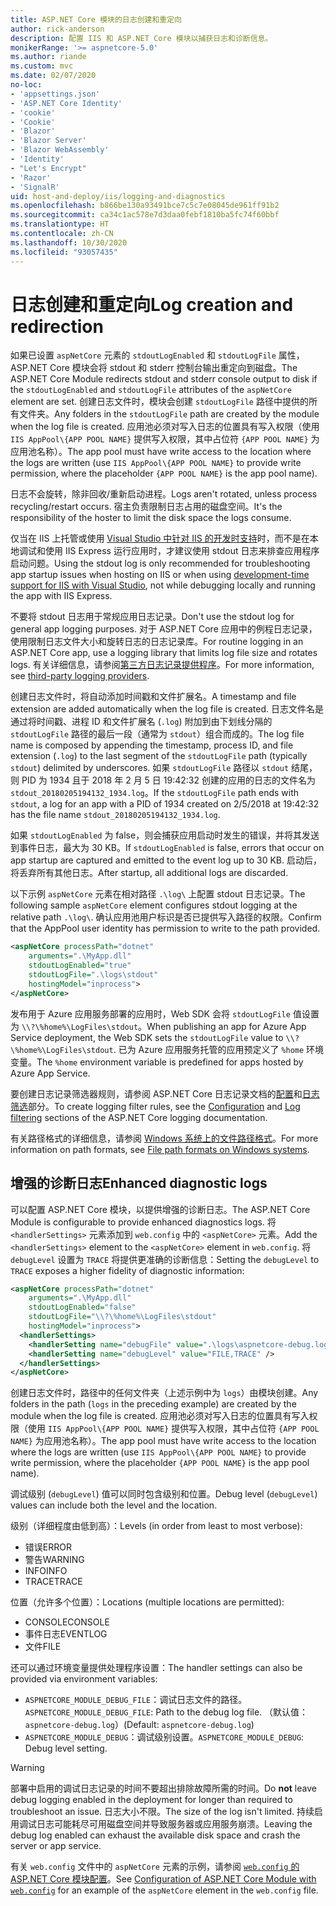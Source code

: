 ```yaml
---
title: ASP.NET Core 模块的日志创建和重定向
author: rick-anderson
description: 配置 IIS 和 ASP.NET Core 模块以捕获日志和诊断信息。
monikerRange: '>= aspnetcore-5.0'
ms.author: riande
ms.custom: mvc
ms.date: 02/07/2020
no-loc:
- 'appsettings.json'
- 'ASP.NET Core Identity'
- 'cookie'
- 'Cookie'
- 'Blazor'
- 'Blazor Server'
- 'Blazor WebAssembly'
- 'Identity'
- "Let's Encrypt"
- 'Razor'
- 'SignalR'
uid: host-and-deploy/iis/logging-and-diagnostics
ms.openlocfilehash: b866be130a93491bce7c5c7e08045de961ff91b2
ms.sourcegitcommit: ca34c1ac578e7d3daa0febf1810ba5fc74f60bbf
ms.translationtype: HT
ms.contentlocale: zh-CN
ms.lasthandoff: 10/30/2020
ms.locfileid: "93057435"
---
```

# <a name="log-creation-and-redirection"></a><span data-ttu-id="d6ee0-103">日志创建和重定向</span><span class="sxs-lookup"><span data-stu-id="d6ee0-103">Log creation and redirection</span></span>

<span data-ttu-id="d6ee0-104">如果已设置 `aspNetCore` 元素的 `stdoutLogEnabled` 和 `stdoutLogFile` 属性，ASP.NET Core 模块会将 stdout 和 stderr 控制台输出重定向到磁盘。</span><span class="sxs-lookup"><span data-stu-id="d6ee0-104">The ASP.NET Core Module redirects stdout and stderr console output to disk if the `stdoutLogEnabled` and `stdoutLogFile` attributes of the `aspNetCore` element are set.</span></span> <span data-ttu-id="d6ee0-105">创建日志文件时，模块会创建 `stdoutLogFile` 路径中提供的所有文件夹。</span><span class="sxs-lookup"><span data-stu-id="d6ee0-105">Any folders in the `stdoutLogFile` path are created by the module when the log file is created.</span></span> <span data-ttu-id="d6ee0-106">应用池必须对写入日志的位置具有写入权限（使用 `IIS AppPool\{APP POOL NAME}` 提供写入权限，其中占位符 `{APP POOL NAME}` 为应用池名称）。</span><span class="sxs-lookup"><span data-stu-id="d6ee0-106">The app pool must have write access to the location where the logs are written (use `IIS AppPool\{APP POOL NAME}` to provide write permission, where the placeholder `{APP POOL NAME}` is the app pool name).</span></span>

<span data-ttu-id="d6ee0-107">日志不会旋转，除非回收/重新启动进程。</span><span class="sxs-lookup"><span data-stu-id="d6ee0-107">Logs aren't rotated, unless process recycling/restart occurs.</span></span> <span data-ttu-id="d6ee0-108">宿主负责限制日志占用的磁盘空间。</span><span class="sxs-lookup"><span data-stu-id="d6ee0-108">It's the responsibility of the hoster to limit the disk space the logs consume.</span></span>

<span data-ttu-id="d6ee0-109">仅当在 IIS 上托管或使用 [Visual Studio 中针对 IIS 的开发时支持](xref:host-and-deploy/iis/development-time-iis-support)时，而不是在本地调试和使用 IIS Express 运行应用时，才建议使用 stdout 日志来排查应用程序启动问题。</span><span class="sxs-lookup"><span data-stu-id="d6ee0-109">Using the stdout log is only recommended for troubleshooting app startup issues when hosting on IIS or when using [development-time support for IIS with Visual Studio](xref:host-and-deploy/iis/development-time-iis-support), not while debugging locally and running the app with IIS Express.</span></span>

<span data-ttu-id="d6ee0-110">不要将 stdout 日志用于常规应用日志记录。</span><span class="sxs-lookup"><span data-stu-id="d6ee0-110">Don't use the stdout log for general app logging purposes.</span></span> <span data-ttu-id="d6ee0-111">对于 ASP.NET Core 应用中的例程日志记录，使用限制日志文件大小和旋转日志的日志记录库。</span><span class="sxs-lookup"><span data-stu-id="d6ee0-111">For routine logging in an ASP.NET Core app, use a logging library that limits log file size and rotates logs.</span></span> <span data-ttu-id="d6ee0-112">有关详细信息，请参阅[第三方日志记录提供程序](xref:fundamentals/logging/index#third-party-logging-providers)。</span><span class="sxs-lookup"><span data-stu-id="d6ee0-112">For more information, see [third-party logging providers](xref:fundamentals/logging/index#third-party-logging-providers).</span></span>

<span data-ttu-id="d6ee0-113">创建日志文件时，将自动添加时间戳和文件扩展名。</span><span class="sxs-lookup"><span data-stu-id="d6ee0-113">A timestamp and file extension are added automatically when the log file is created.</span></span> <span data-ttu-id="d6ee0-114">日志文件名是通过将时间戳、进程 ID 和文件扩展名 (`.log`) 附加到由下划线分隔的 `stdoutLogFile` 路径的最后一段（通常为 `stdout`）组合而成的。</span><span class="sxs-lookup"><span data-stu-id="d6ee0-114">The log file name is composed by appending the timestamp, process ID, and file extension (`.log`) to the last segment of the `stdoutLogFile` path (typically `stdout`) delimited by underscores.</span></span> <span data-ttu-id="d6ee0-115">如果 `stdoutLogFile` 路径以 `stdout` 结尾，则 PID 为 1934 且于 2018 年 2 月 5 日 19:42:32 创建的应用的日志的文件名为 `stdout_20180205194132_1934.log`。</span><span class="sxs-lookup"><span data-stu-id="d6ee0-115">If the `stdoutLogFile` path ends with `stdout`, a log for an app with a PID of 1934 created on 2/5/2018 at 19:42:32 has the file name `stdout_20180205194132_1934.log`.</span></span>

<span data-ttu-id="d6ee0-116">如果 `stdoutLogEnabled` 为 false，则会捕获应用启动时发生的错误，并将其发送到事件日志，最大为 30 KB。</span><span class="sxs-lookup"><span data-stu-id="d6ee0-116">If `stdoutLogEnabled` is false, errors that occur on app startup are captured and emitted to the event log up to 30 KB.</span></span> <span data-ttu-id="d6ee0-117">启动后，将丢弃所有其他日志。</span><span class="sxs-lookup"><span data-stu-id="d6ee0-117">After startup, all additional logs are discarded.</span></span>

<span data-ttu-id="d6ee0-118">以下示例 `aspNetCore` 元素在相对路径 `.\log\` 上配置 stdout 日志记录。</span><span class="sxs-lookup"><span data-stu-id="d6ee0-118">The following sample `aspNetCore` element configures stdout logging at the relative path `.\log\`.</span></span> <span data-ttu-id="d6ee0-119">确认应用池用户标识是否已提供写入路径的权限。</span><span class="sxs-lookup"><span data-stu-id="d6ee0-119">Confirm that the AppPool user identity has permission to write to the path provided.</span></span>

```xml
<aspNetCore processPath="dotnet"
    arguments=".\MyApp.dll"
    stdoutLogEnabled="true"
    stdoutLogFile=".\logs\stdout"
    hostingModel="inprocess">
</aspNetCore>
```

<span data-ttu-id="d6ee0-120">发布用于 Azure 应用服务部署的应用时，Web SDK 会将 `stdoutLogFile` 值设置为 `\\?\%home%\LogFiles\stdout`。</span><span class="sxs-lookup"><span data-stu-id="d6ee0-120">When publishing an app for Azure App Service deployment, the Web SDK sets the `stdoutLogFile` value to `\\?\%home%\LogFiles\stdout`.</span></span> <span data-ttu-id="d6ee0-121">已为 Azure 应用服务托管的应用预定义了 `%home` 环境变量。</span><span class="sxs-lookup"><span data-stu-id="d6ee0-121">The `%home` environment variable is predefined for apps hosted by Azure App Service.</span></span>

<span data-ttu-id="d6ee0-122">要创建日志记录筛选器规则，请参阅 ASP.NET Core 日志记录文档的[配置](xref:fundamentals/logging/index#log-filtering)和[日志筛选](xref:fundamentals/logging/index#log-filtering)部分。</span><span class="sxs-lookup"><span data-stu-id="d6ee0-122">To create logging filter rules, see the [Configuration](xref:fundamentals/logging/index#log-filtering) and [Log filtering](xref:fundamentals/logging/index#log-filtering) sections of the ASP.NET Core logging documentation.</span></span>

<span data-ttu-id="d6ee0-123">有关路径格式的详细信息，请参阅 [Windows 系统上的文件路径格式](/dotnet/standard/io/file-path-formats)。</span><span class="sxs-lookup"><span data-stu-id="d6ee0-123">For more information on path formats, see [File path formats on Windows systems](/dotnet/standard/io/file-path-formats).</span></span>

## <a name="enhanced-diagnostic-logs"></a><span data-ttu-id="d6ee0-124">增强的诊断日志</span><span class="sxs-lookup"><span data-stu-id="d6ee0-124">Enhanced diagnostic logs</span></span>

<span data-ttu-id="d6ee0-125">可以配置 ASP.NET Core 模块，以提供增强的诊断日志。</span><span class="sxs-lookup"><span data-stu-id="d6ee0-125">The ASP.NET Core Module is configurable to provide enhanced diagnostics logs.</span></span> <span data-ttu-id="d6ee0-126">将 `<handlerSettings>` 元素添加到 `web.config` 中的 `<aspNetCore>` 元素。</span><span class="sxs-lookup"><span data-stu-id="d6ee0-126">Add the `<handlerSettings>` element to the `<aspNetCore>` element in `web.config`.</span></span> <span data-ttu-id="d6ee0-127">将 `debugLevel` 设置为 `TRACE` 将提供更准确的诊断信息：</span><span class="sxs-lookup"><span data-stu-id="d6ee0-127">Setting the `debugLevel` to `TRACE` exposes a higher fidelity of diagnostic information:</span></span>

```xml
<aspNetCore processPath="dotnet"
    arguments=".\MyApp.dll"
    stdoutLogEnabled="false"
    stdoutLogFile="\\?\%home%\LogFiles\stdout"
    hostingModel="inprocess">
  <handlerSettings>
    <handlerSetting name="debugFile" value=".\logs\aspnetcore-debug.log" />
    <handlerSetting name="debugLevel" value="FILE,TRACE" />
  </handlerSettings>
</aspNetCore>
```

<span data-ttu-id="d6ee0-128">创建日志文件时，路径中的任何文件夹（上述示例中为 `logs`）由模块创建。</span><span class="sxs-lookup"><span data-stu-id="d6ee0-128">Any folders in the path (`logs` in the preceding example) are created by the module when the log file is created.</span></span> <span data-ttu-id="d6ee0-129">应用池必须对写入日志的位置具有写入权限（使用 `IIS AppPool\{APP POOL NAME}` 提供写入权限，其中占位符 `{APP POOL NAME}` 为应用池名称）。</span><span class="sxs-lookup"><span data-stu-id="d6ee0-129">The app pool must have write access to the location where the logs are written (use `IIS AppPool\{APP POOL NAME}` to provide write permission, where the placeholder `{APP POOL NAME}` is the app pool name).</span></span>

<span data-ttu-id="d6ee0-130">调试级别 (`debugLevel`) 值可以同时包含级别和位置。</span><span class="sxs-lookup"><span data-stu-id="d6ee0-130">Debug level (`debugLevel`) values can include both the level and the location.</span></span>

<span data-ttu-id="d6ee0-131">级别（详细程度由低到高）：</span><span class="sxs-lookup"><span data-stu-id="d6ee0-131">Levels (in order from least to most verbose):</span></span>

* <span data-ttu-id="d6ee0-132">错误</span><span class="sxs-lookup"><span data-stu-id="d6ee0-132">ERROR</span></span>
* <span data-ttu-id="d6ee0-133">警告</span><span class="sxs-lookup"><span data-stu-id="d6ee0-133">WARNING</span></span>
* <span data-ttu-id="d6ee0-134">INFO</span><span class="sxs-lookup"><span data-stu-id="d6ee0-134">INFO</span></span>
* <span data-ttu-id="d6ee0-135">TRACE</span><span class="sxs-lookup"><span data-stu-id="d6ee0-135">TRACE</span></span>

<span data-ttu-id="d6ee0-136">位置（允许多个位置）：</span><span class="sxs-lookup"><span data-stu-id="d6ee0-136">Locations (multiple locations are permitted):</span></span>

* <span data-ttu-id="d6ee0-137">CONSOLE</span><span class="sxs-lookup"><span data-stu-id="d6ee0-137">CONSOLE</span></span>
* <span data-ttu-id="d6ee0-138">事件日志</span><span class="sxs-lookup"><span data-stu-id="d6ee0-138">EVENTLOG</span></span>
* <span data-ttu-id="d6ee0-139">文件</span><span class="sxs-lookup"><span data-stu-id="d6ee0-139">FILE</span></span>

<span data-ttu-id="d6ee0-140">还可以通过环境变量提供处理程序设置：</span><span class="sxs-lookup"><span data-stu-id="d6ee0-140">The handler settings can also be provided via environment variables:</span></span>

* <span data-ttu-id="d6ee0-141">`ASPNETCORE_MODULE_DEBUG_FILE`：调试日志文件的路径。</span><span class="sxs-lookup"><span data-stu-id="d6ee0-141">`ASPNETCORE_MODULE_DEBUG_FILE`: Path to the debug log file.</span></span> <span data-ttu-id="d6ee0-142">（默认值：`aspnetcore-debug.log`）</span><span class="sxs-lookup"><span data-stu-id="d6ee0-142">(Default: `aspnetcore-debug.log`)</span></span>
* <span data-ttu-id="d6ee0-143">`ASPNETCORE_MODULE_DEBUG`：调试级别设置。</span><span class="sxs-lookup"><span data-stu-id="d6ee0-143">`ASPNETCORE_MODULE_DEBUG`: Debug level setting.</span></span>

> [!WARNING]
> <span data-ttu-id="d6ee0-144">部署中启用的调试日志记录的时间不要超出排除故障所需的时间。</span><span class="sxs-lookup"><span data-stu-id="d6ee0-144">Do **not** leave debug logging enabled in the deployment for longer than required to troubleshoot an issue.</span></span> <span data-ttu-id="d6ee0-145">日志大小不限。</span><span class="sxs-lookup"><span data-stu-id="d6ee0-145">The size of the log isn't limited.</span></span> <span data-ttu-id="d6ee0-146">持续启用调试日志可能耗尽可用磁盘空间并导致服务器或应用服务崩溃。</span><span class="sxs-lookup"><span data-stu-id="d6ee0-146">Leaving the debug log enabled can exhaust the available disk space and crash the server or app service.</span></span>

<span data-ttu-id="d6ee0-147">有关 `web.config` 文件中的 `aspNetCore` 元素的示例，请参阅 [`web.config` 的 ASP.NET Core 模块配置](xref:host-and-deploy/iis/web-config#configuration-of-aspnet-core-module-with-webconfig)。</span><span class="sxs-lookup"><span data-stu-id="d6ee0-147">See [Configuration of ASP.NET Core Module with `web.config`](xref:host-and-deploy/iis/web-config#configuration-of-aspnet-core-module-with-webconfig) for an example of the `aspNetCore` element in the `web.config` file.</span></span>
